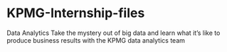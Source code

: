 # KPMG-Internship-files
Data Analytics Take the mystery out of big data and learn what it’s like to produce business results with the KPMG data analytics team
